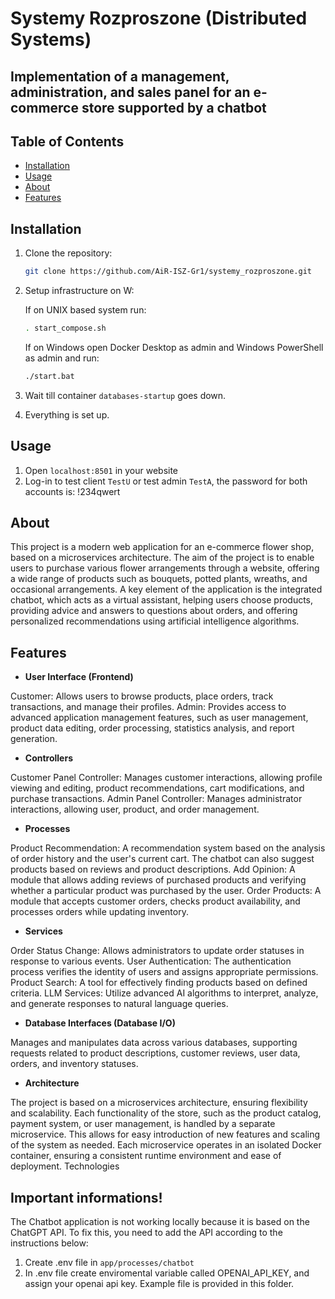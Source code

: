 # Systemy Rozproszone (Distributed Systems)
## Implementation of a management, administration, and sales panel for an e-commerce store supported by a chatbot
## Table of Contents
  
  - [Installation](#installation)
  - [Usage](#usage)
  - [About](#about)
  - [Features](#features)

## Installation

1. Clone the repository:

    ```bash
    git clone https://github.com/AiR-ISZ-Gr1/systemy_rozproszone.git
    ```

2. Setup infrastructure on W:

    If on UNIX based system run:
    ```bash
    . start_compose.sh
    ```
   
    If on Windows open Docker Desktop as admin and Windows PowerShell as admin and run:
    ```bash
    ./start.bat
    ```

5. Wait till container `databases-startup` goes down.

6. Everything is set up.


## Usage

1. Open `localhost:8501` in your website
2. Log-in to test client `TestU` or test admin `TestA`, the password for both accounts is: !234qwert

## About
This project is a modern web application for an e-commerce flower shop, based on a microservices architecture. The aim of the project is to enable users to purchase various flower arrangements through a website, offering a wide range of products such as bouquets, potted plants, wreaths, and occasional arrangements. A key element of the application is the integrated chatbot, which acts as a virtual assistant, helping users choose products, providing advice and answers to questions about orders, and offering personalized recommendations using artificial intelligence algorithms.

## Features

- **User Interface (Frontend)**

Customer: Allows users to browse products, place orders, track transactions, and manage their profiles.
Admin: Provides access to advanced application management features, such as user management, product data editing, order processing, statistics analysis, and report generation.

- **Controllers**

Customer Panel Controller: Manages customer interactions, allowing profile viewing and editing, product recommendations, cart modifications, and purchase transactions.
Admin Panel Controller: Manages administrator interactions, allowing user, product, and order management.

- **Processes**

Product Recommendation: A recommendation system based on the analysis of order history and the user's current cart. The chatbot can also suggest products based on reviews and product descriptions.
Add Opinion: A module that allows adding reviews of purchased products and verifying whether a particular product was purchased by the user.
Order Products: A module that accepts customer orders, checks product availability, and processes orders while updating inventory.

- **Services**

Order Status Change: Allows administrators to update order statuses in response to various events.
User Authentication: The authentication process verifies the identity of users and assigns appropriate permissions.
Product Search: A tool for effectively finding products based on defined criteria.
LLM Services: Utilize advanced AI algorithms to interpret, analyze, and generate responses to natural language queries.

- **Database Interfaces (Database I/O)**

Manages and manipulates data across various databases, supporting requests related to product descriptions, customer reviews, user data, orders, and inventory statuses.

- **Architecture**

The project is based on a microservices architecture, ensuring flexibility and scalability. Each functionality of the store, such as the product catalog, payment system, or user management, is handled by a separate microservice. This allows for easy introduction of new features and scaling of the system as needed. Each microservice operates in an isolated Docker container, ensuring a consistent runtime environment and ease of deployment.
Technologies

## Important informations!
The Chatbot application is not working locally because it is based on the ChatGPT API. To fix this, you need to add the API according to the instructions below:
1. Create .env file in `app/processes/chatbot`
2. In .env file create enviromental variable called OPENAI_API_KEY, and assign your openai api key.
Example file is provided in this folder.

